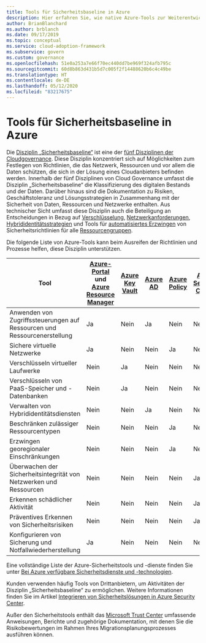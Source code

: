 ```yaml
---
title: Tools für Sicherheitsbaseline in Azure
description: Hier erfahren Sie, wie native Azure-Tools zur Weiterentwicklung von Richtlinien und Prozessen beitragen können, die die Disziplin „Sicherheitsbaseline“ unterstützen.
author: BrianBlanchard
ms.author: brblanch
ms.date: 09/17/2019
ms.topic: conceptual
ms.service: cloud-adoption-framework
ms.subservice: govern
ms.custom: governance
ms.openlocfilehash: 51e0a253a7e66f70ec440dd7be969f324afb795c
ms.sourcegitcommit: 60d8b863d431b5d7c005f2f14488620b6c4c49be
ms.translationtype: HT
ms.contentlocale: de-DE
ms.lasthandoff: 05/12/2020
ms.locfileid: "83217675"
---
```

# <a name="security-baseline-tools-in-azure"></a>Tools für Sicherheitsbaseline in Azure

Die [Disziplin „Sicherheitsbaseline“](./index.md) ist eine der [fünf Disziplinen der Cloudgovernance](../governance-disciplines.md). Diese Disziplin konzentriert sich auf Möglichkeiten zum Festlegen von Richtlinien, die das Netzwerk, Ressourcen und vor allem die Daten schützen, die sich in der Lösung eines Cloudanbieters befinden werden. Innerhalb der fünf Disziplinen von Cloud Governance umfasst die Disziplin „Sicherheitsbaseline“ die Klassifizierung des digitalen Bestands und der Daten. Darüber hinaus sind die Dokumentation zu Risiken, Geschäftstoleranz und Lösungsstrategien in Zusammenhang mit der Sicherheit von Daten, Ressourcen und Netzwerke enthalten. Aus technischer Sicht umfasst diese Disziplin auch die Beteiligung an Entscheidungen in Bezug auf [Verschlüsselung](../../decision-guides/encryption/index.md), [Netzwerkanforderungen](../../decision-guides/software-defined-network/index.md), [Hybrididentitätsstrategien](../../decision-guides/identity/index.md) und Tools für [automatisiertes Erzwingen](../../decision-guides/policy-enforcement/index.md) von Sicherheitsrichtlinien für alle [Ressourcengruppen](../../decision-guides/resource-consistency/index.md).

Die folgende Liste von Azure-Tools kann beim Ausreifen der Richtlinien und Prozesse helfen, diese Disziplin unterstützen.

| Tool | [Azure-Portal](https://azure.microsoft.com/features/azure-portal) und [Azure Resource Manager](https://docs.microsoft.com/azure/azure-resource-manager/management/overview)  | [Azure Key Vault](https://docs.microsoft.com/azure/key-vault)  | [Azure AD](https://docs.microsoft.com/azure/active-directory/fundamentals/active-directory-whatis) | [Azure Policy](https://docs.microsoft.com/azure/governance/policy/overview) | [Azure Security Center](https://docs.microsoft.com/azure/security-center/security-center-intro) | [Azure Monitor](https://docs.microsoft.com/azure/azure-monitor/overview) |
|------------------------------------------------------------|---------------------------------|-----------------|----------|--------------|-----------------------|---------------|
| Anwenden von Zugriffssteuerungen auf Ressourcen und Ressourcenerstellung   | Ja                             | Nein              | Ja      | Nein           | Nein                    | Nein            |
| Sichere virtuelle Netzwerke                                    | Ja                             | Nein              | Nein       | Ja          | Nein                    | Nein            |
| Verschlüsseln virtueller Laufwerke                                     | Nein                              | Ja             | Nein       | Nein           | Nein                    | Nein            |
| Verschlüsseln von PaaS-Speicher und -Datenbanken                         | Nein                              | Ja             | Nein       | Nein           | Nein                    | Nein            |
| Verwalten von Hybrididentitätsdiensten                            | Nein                              | Nein              | Ja      | Nein           | Nein                    | Nein            |
| Beschränken zulässiger Ressourcentypen                         | Nein                              | Nein              | Nein       | Ja          | Nein                    | Nein            |
| Erzwingen georegionaler Einschränkungen                          | Nein                              | Nein              | Nein       | Ja          | Nein                    | Nein            |
| Überwachen der Sicherheitsintegrität von Netzwerken und Ressourcen          | Nein                              | Nein              | Nein       | Nein           | Ja                   | Ja           |
| Erkennen schädlicher Aktivität                                  | Nein                              | Nein              | Nein       | Nein           | Ja                   | Ja           |
| Präventives Erkennen von Sicherheitsrisiken                        | Nein                              | Nein              | Nein       | Nein           | Ja                   | Nein            |
| Konfigurieren von Sicherung und Notfallwiederherstellung                     | Ja                             | Nein              | Nein       | Nein           | Nein                    | Nein            |

Eine vollständige Liste der Azure-Sicherheitstools und -dienste finden Sie unter [Bei Azure verfügbare Sicherheitsdienste und -technologien](https://docs.microsoft.com/azure/security/fundamentals/services-technologies).

Kunden verwenden häufig Tools von Drittanbietern, um Aktivitäten der Disziplin „Sicherheitsbaseline“ zu ermöglichen. Weitere Informationen finden Sie im Artikel [Integrieren von Sicherheitslösungen in Azure Security Center](https://docs.microsoft.com/azure/security-center/security-center-partner-integration).

Außer den Sicherheitstools enthält das [Microsoft Trust Center](https://www.microsoft.com/microsoft-365/business/compliance-solutions#office-KeyMessages-k3j63yo) umfassende Anweisungen, Berichte und zugehörige Dokumentation, mit denen Sie die Risikobewertungen im Rahmen Ihres Migrationsplanungsprozesses ausführen können.
